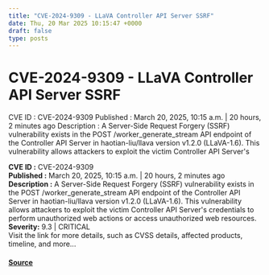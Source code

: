 ```yaml
---
title: "CVE-2024-9309 - LLaVA Controller API Server SSRF"
date: Thu, 20 Mar 2025 10:15:47 +0000
draft: false
type: posts
---
```

# CVE-2024-9309 - LLaVA Controller API Server SSRF





 CVE ID : CVE-2024-9309 Published : March 20, 2025, 10:15 a.m. | 20 hours, 2 minutes ago Description : A Server-Side Request Forgery (SSRF) vulnerability exists in the POST /worker_generate_stream API endpoint of the Controller API Server in haotian-liu/llava version v1.2.0 (LLaVA-1.6). This vulnerability allows attackers to exploit the victim Controller API Server's

**CVE ID :** CVE-2024-9309  
**Published :** March 20, 2025, 10:15 a.m. | 20 hours, 2 minutes ago  
**Description :** A Server-Side Request Forgery (SSRF) vulnerability exists in the POST /worker\_generate\_stream API endpoint of the Controller API Server in haotian-liu/llava version v1.2.0 (LLaVA-1.6). This vulnerability allows attackers to exploit the victim Controller API Server's credentials to perform unauthorized web actions or access unauthorized web resources.  
**Severity:** 9.3 | CRITICAL  
Visit the link for more details, such as CVSS details, affected products, timeline, and more...

#### [Source](https://cvefeed.io/vuln/detail/CVE-2024-9309)

